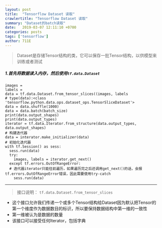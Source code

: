```yaml
---
layout: post
title:  "Tensorflow Dataset 读取"
crawlertitle: "Tensorflow Dataset 读取"
summary: "Dataset的batch读取"
date:   2019-03-07 12:11:10 +0700
categories: posts
tags: ['tensorflow']
author: 711E
---
```


>Dataset是存储Tensor结构的类，它可以保存一批Tensor结构，以供模型来训练或者测试
##### 1.首先将数据读入内存，然后使用`tf.data.Dataset`

```
images =
labels =
data = tf.data.Dataset.from_tensor_slices((images, labels
# type(data):<class 'tensorflow.python.data.ops.dataset_ops.TensorSliceDataset'>
data = data.shuffle(1000)
data = data.batch(batch_size)
print(data.output_shapes)
print(data.output_types)
iterator = tf.data.Iterator.from_structure(data.output_types, data.output_shapes)
# 构建迭代器
data = interator.make_initializer(data)
# 初始化迭代器
with tf.Session() as sess:
  sess.run(data)
  try:
    images, labels = iterator.get_next()
  except tf.errors.OutOfRangeError:
  # 迭代器iterator只能往前遍历，如果遍历完之后还调用get_next()的话，会报tf.errors.OutOfRangeError错误，因此需要使用try-catch
    sess.run(data)
```

***
>接口说明：
`tf.data.Dataset.from_tensor_slices`
* 这个接口允许我们传递一个或多个Tensor结构给Dataset因为默认把Tensor的第一个维度作为数据数目的标识，所以要保持数据结构中第一维的一致性
* 第一维被认为是数据的数量
* 该接口可以接受任何Iterator，包括字典
